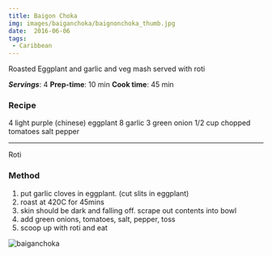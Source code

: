 ```yaml
---
title: Baigon Choka
img: images/baiganchoka/baignonchoka_thumb.jpg
date:  2016-06-06
tags:
 - Caribbean
---
```


Roasted Eggplant and garlic and veg mash served with roti

***Servings***: 4
**Prep-time**: 10 min
**Cook time**: 45 min

### Recipe

4 light purple (chinese) eggplant
8 garlic
3 green onion
1/2 cup chopped tomatoes
salt
pepper

<hr></hr>
Roti


### Method

1. put garlic cloves in eggplant. (cut slits in eggplant)
2. roast at 420C for 45mins
3. skin should be dark and falling off. scrape out contents into bowl
4.  add green onions, tomatoes, salt, pepper, toss
5. scoop up with roti and eat


![baiganchoka](/images/baiganchoka/baiganchoka.jpg)




